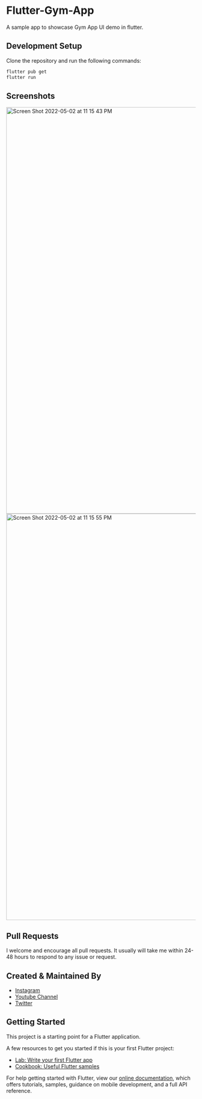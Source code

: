 # Flutter-Gym-App

A sample app to showcase Gym App UI demo in flutter.


## Development Setup

Clone the repository and run the following commands:

```sh
flutter pub get
flutter run
```


## Screenshots

<img width="1080" alt="Screen Shot 2022-05-02 at 11 15 43 PM" src="https://user-images.githubusercontent.com/14290499/166306631-e93d63f2-2600-444d-92c8-fdbf303a0fb2.png">

<img width="1080" alt="Screen Shot 2022-05-02 at 11 15 55 PM" src="https://user-images.githubusercontent.com/14290499/166306637-f5974280-4a45-47ea-902d-60252398f132.png">


## Pull Requests

I welcome and encourage all pull requests. It usually will take me within 24-48 hours to respond to any issue or request.


## Created & Maintained By

- [Instagram](https://www.instagram.com/faiz.rhm)
- [Youtube Channel](https://www.youtube.com/channel/UCM1OzZsZ5FQIg01vdKGAw7g)
- [Twitter](https://twitter.com/faiz_rhm)


## Getting Started

This project is a starting point for a Flutter application.

A few resources to get you started if this is your first Flutter project:

- [Lab: Write your first Flutter app](https://www.instagram.com/faiz.rhm)
- [Cookbook: Useful Flutter samples](https://flutter.dev/docs/cookbook)

For help getting started with Flutter, view our
[online documentation](https://flutter.dev/docs), which offers tutorials,
samples, guidance on mobile development, and a full API reference.

